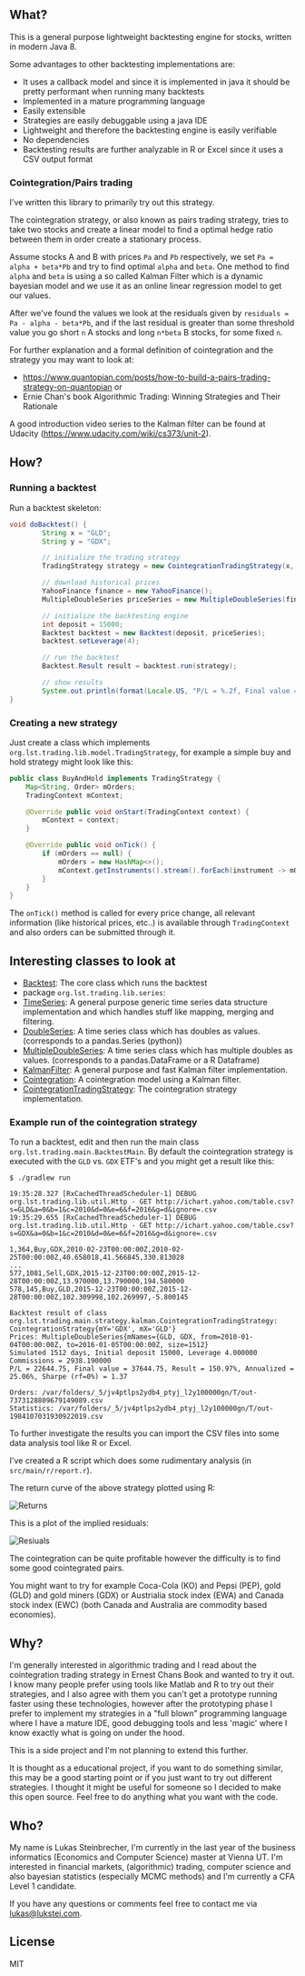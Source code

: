 ## What?

This is a general purpose lightweight backtesting engine for stocks, written in modern Java 8.

Some advantages to other backtesting implementations are:

* It uses a callback model and since it is implemented in java it should be pretty performant when running many backtests
* Implemented in a mature programming language
* Easily extensible
* Strategies are easily debuggable using a java IDE
* Lightweight and therefore the backtesting engine is easily verifiable
* No dependencies
* Backtesting results are further analyzable in R or Excel since it uses a CSV output format


### Cointegration/Pairs trading

I've written this library to primarily try out this strategy.

The cointegration strategy, or also known as pairs trading strategy, tries to take two stocks and create a linear model to find a
optimal hedge ratio between them in order create a stationary process.

Assume stocks A and B with prices `Pa` and `Pb` respectively, we set `Pa = alpha + beta*Pb` and try to find optimal `alpha` and `beta`.
One method to find `alpha` and `beta` is using a so called Kalman Filter which is a dynamic bayesian model and we use it as an online linear regression model to get our values.

After we've found the values we look at the residuals given by `residuals = Pa - alpha - beta*Pb`,
and if the last residual is greater than some threshold value you go short `n` A stocks and long `n*beta` B stocks, for some fixed `n`.

For further explanation and a formal definition of cointegration and the strategy you may want to look at:

* https://www.quantopian.com/posts/how-to-build-a-pairs-trading-strategy-on-quantopian or
* Ernie Chan's book Algorithmic Trading: Winning Strategies and Their Rationale

A good introduction video series to the Kalman filter can be found at Udacity (https://www.udacity.com/wiki/cs373/unit-2).

## How?

### Running a backtest

Run a backtest skeleton:

```java
void doBacktest() {
        String x = "GLD";
        String y = "GDX";

        // initialize the trading strategy
        TradingStrategy strategy = new CointegrationTradingStrategy(x, y);

        // download historical prices
        YahooFinance finance = new YahooFinance();
        MultipleDoubleSeries priceSeries = new MultipleDoubleSeries(finance.getHistoricalAdjustedPrices(x).toBlocking().first(), finance.getHistoricalAdjustedPrices(y).toBlocking().first());

        // initialize the backtesting engine
        int deposit = 15000;
        Backtest backtest = new Backtest(deposit, priceSeries);
        backtest.setLeverage(4);

        // run the backtest
        Backtest.Result result = backtest.run(strategy);

        // show results
        System.out.println(format(Locale.US, "P/L = %.2f, Final value = %.2f, Result = %.2f%%, Annualized = %.2f%%, Sharpe (rf=0%%) = %.2f", result.getPl(), result.getFinalValue(), result.getReturn() * 100, result.getReturn() / (days / 251.) * 100, result.getSharpe()));
}
```

### Creating a new strategy

Just create a class which implements `org.lst.trading.lib.model.TradingStrategy`, for example a simple buy and hold strategy might look like this:

```java
public class BuyAndHold implements TradingStrategy {
    Map<String, Order> mOrders;
    TradingContext mContext;

    @Override public void onStart(TradingContext context) {
        mContext = context;
    }

    @Override public void onTick() {
        if (mOrders == null) {
            mOrders = new HashMap<>();
            mContext.getInstruments().stream().forEach(instrument -> mOrders.put(instrument, mContext.order(instrument, true, 1)));
        }
    }
}
```

The `onTick()` method is called for every price change, all relevant information (like historical prices, etc..) is available through
`TradingContext` and also orders can be submitted through it.


## Interesting classes to look at

* [Backtest](https://github.com/lukstei/trading-backtest/blob/master/src/main/java/org/lst/trading/lib/backtest/Backtest.java): The core class which runs the backtest
* package `org.lst.trading.lib.series`:
 * [TimeSeries](https://github.com/lukstei/trading-backtest/blob/master/src/main/java/org/lst/trading/lib/series/TimeSeries.java): A general purpose generic time series data structure implementation and which handles stuff like mapping, merging and filtering.
 * [DoubleSeries](https://github.com/lukstei/trading-backtest/blob/master/src/main/java/org/lst/trading/lib/series/DoubleSeries.java): A time series class which has doubles as values. (corresponds to a pandas.Series (python))
 * [MultipleDoubleSeries](https://github.com/lukstei/trading-backtest/blob/master/src/main/java/org/lst/trading/lib/series/MultipleDoubleSeries.java): A time series class which has multiple doubles as values. (corresponds to a pandas.DataFrame or a R Dataframe)
* [KalmanFilter](https://github.com/lukstei/trading-backtest/blob/master/src/main/java/org/lst/trading/main/strategy/kalman/KalmanFilter.java):  A general purpose and fast Kalman filter implementation.
* [Cointegration](https://github.com/lukstei/trading-backtest/blob/master/src/main/java/org/lst/trading/main/strategy/kalman/Cointegration.java):  A cointegration model using a Kalman filter.
* [CointegrationTradingStrategy](https://github.com/lukstei/trading-backtest/blob/master/src/main/java/org/lst/trading/main/strategy/kalman/CointegrationTradingStrategy.java):  The cointegration strategy implementation.


### Example run of the cointegration strategy

To run a backtest, edit and then run the main class `org.lst.trading.main.BacktestMain`.
By default the cointegration strategy is executed with the `GLD` vs. `GDX` ETF's and you might get a result like this:

`$ ./gradlew run`

```
19:35:28.327 [RxCachedThreadScheduler-1] DEBUG org.lst.trading.lib.util.Http - GET http://ichart.yahoo.com/table.csv?s=GLD&a=0&b=1&c=2010&d=0&e=6&f=2016&g=d&ignore=.csv
19:35:29.655 [RxCachedThreadScheduler-1] DEBUG org.lst.trading.lib.util.Http - GET http://ichart.yahoo.com/table.csv?s=GDX&a=0&b=1&c=2010&d=0&e=6&f=2016&g=d&ignore=.csv

1,364,Buy,GDX,2010-02-23T00:00:00Z,2010-02-25T00:00:00Z,40.658018,41.566845,330.813028
...
577,1081,Sell,GDX,2015-12-23T00:00:00Z,2015-12-28T00:00:00Z,13.970000,13.790000,194.580000
578,145,Buy,GLD,2015-12-23T00:00:00Z,2015-12-28T00:00:00Z,102.309998,102.269997,-5.800145

Backtest result of class org.lst.trading.main.strategy.kalman.CointegrationTradingStrategy: CointegrationStrategy{mY='GDX', mX='GLD'}
Prices: MultipleDoubleSeries{mNames={GLD, GDX, from=2010-01-04T00:00:00Z, to=2016-01-05T00:00:00Z, size=1512}
Simulated 1512 days, Initial deposit 15000, Leverage 4.000000
Commissions = 2938.190000
P/L = 22644.75, Final value = 37644.75, Result = 150.97%, Annualized = 25.06%, Sharpe (rf=0%) = 1.37

Orders: /var/folders/_5/jv4ptlps2ydb4_ptyj_l2y100000gn/T/out-7373128809679149089.csv
Statistics: /var/folders/_5/jv4ptlps2ydb4_ptyj_l2y100000gn/T/out-1984107031930922019.csv
```

To further investigate the results you can import the CSV files into some data analysis tool like R or Excel.

I've created a R script which does some rudimentary analysis (in `src/main/r/report.r`).

The return curve of the above strategy plotted using R:

![Returns](https://raw.githubusercontent.com/lukstei/trading-backtest/master/img/coint-returns.png)

This is a plot of the implied residuals:

![Resiuals](https://raw.githubusercontent.com/lukstei/trading-backtest/master/img/coint-residuals.png)

The cointegration can be quite profitable however the difficulty is to find some good cointegrated pairs.

You might want to try for example Coca-Cola (KO) and Pepsi (PEP), gold (GLD) and gold miners (GDX) or Austrialia stock index (EWA) and Canada stock index (EWC) (both Canada and Australia are commodity based economies).


## Why?

I'm generally interested in algorithmic trading and I read about the cointegration trading strategy in Ernest Chans Book and wanted to try it out.
I know many people prefer using tools like Matlab and R to try out their strategies, and I also agree with them you can't get
a prototype running faster using these technologies, however after the prototyping phase I prefer to implement my strategies
in a "full blown" programming language where I have a mature IDE, good debugging tools and less 'magic' where I know exactly what is going on under the hood.

This is a side project and I'm not planning to extend this further.

It is thought as a educational project, if you want to do something similar, this may be a good starting point or if you just want to try out different strategies.
I thought it might be useful for someone so I decided to make this open source.
Feel free to do anything what you want with the code.

## Who?

My name is Lukas Steinbrecher, I'm currently in the last year of the business informatics (Economics and Computer Science) master at Vienna UT.
I'm interested in financial markets, (algorithmic) trading, computer science and also bayesian statistics (especially MCMC methods) and I'm currently a CFA Level 1 candidate.

If you have any questions or comments feel free to contact me via lukas@lukstei.com.

## License

MIT
